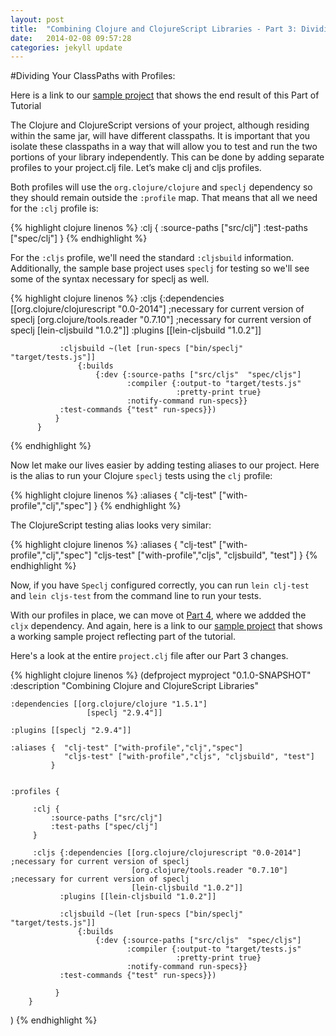 ```yaml
---
layout: post
title:  "Combining Clojure and ClojureScript Libraries - Part 3: Dividing Profiles"
date:   2014-02-08 09:57:28
categories: jekyll update
---
```



[speclj]:    https://github.com/slagyr/speclj 
[sample_project]: https://github.com/AndrewZures/combining_clj_cljs_libraries/tree/base_project
[part_4]: https://github.com/slagyr/speclj

#Dividing Your ClassPaths with Profiles:

Here is a link to our [sample project][sample_project] that shows the end result of this Part of Tutorial

The Clojure and ClojureScript versions of your project, although residing within the same jar, will have different classpaths.  It is important that you isolate these classpaths in a way that will allow you to test and run the two portions of your library independently.  This can be done by adding separate profiles to your project.clj file.  Let’s make clj and cljs profiles.

Both profiles will use the `org.clojure/clojure` and `speclj` dependency so they should remain outside the `:profile` map.  That means that all we need for the `:clj` profile is:

{% highlight clojure linenos %}
         :clj {
             :source-paths ["src/clj"]
             :test-paths ["spec/clj"]
         }
{% endhighlight %}

For the `:cljs` profile, we'll need the standard `:cljsbuild` information.  Additionally, the sample base project uses `speclj` for testing so we'll see some of the syntax necessary for speclj as well.

{% highlight clojure linenos %}
         :cljs {:dependencies [[org.clojure/clojurescript "0.0-2014"] ;necessary for current version of speclj
                               [org.clojure/tools.reader "0.7.10"] ;necessary for current version of speclj
                               [lein-cljsbuild "1.0.2"]]
               :plugins [[lein-cljsbuild "1.0.2"]]

               :cljsbuild ~(let [run-specs ["bin/speclj" "target/tests.js"]]
                   {:builds
                       {:dev {:source-paths ["src/cljs"  "spec/cljs"]
                              :compiler {:output-to "target/tests.js"
                                         :pretty-print true}
                              :notify-command run-specs}}
               :test-commands {"test" run-specs}})
              }
          }
{% endhighlight %}

Now let make our lives easier by adding testing aliases to our project.  Here is the alias to run your Clojure `speclj` tests using the `clj` profile:

{% highlight clojure linenos %}
    :aliases {  "clj-test" ["with-profile","clj","spec"]
             }
{% endhighlight %}

The ClojureScript testing alias looks very similar:

{% highlight clojure linenos %}
    :aliases {  "clj-test" ["with-profile","clj","spec"]
                "cljs-test" ["with-profile","cljs", "cljsbuild", "test"]
             }
{% endhighlight %}

Now, if you have `Speclj` configured correctly, you can run `lein clj-test` and `lein cljs-test` from the command line to run your tests.


With our profiles in place, we can move ot [Part 4][part_4], where we addded the `cljx` dependency.
And again, here is a link to our [sample project][sample_project] that shows a working sample project reflecting part of the tutorial.


Here's a look at the entire `project.clj` file after our Part 3 changes.


{% highlight clojure linenos %}
(defproject myproject "0.1.0-SNAPSHOT"
  :description "Combining Clojure and ClojureScript Libraries"

    :dependencies [[org.clojure/clojure "1.5.1"]
                     [speclj "2.9.4"]]

    :plugins [[speclj "2.9.4"]]

    :aliases {  "clj-test" ["with-profile","clj","spec"]
                "cljs-test" ["with-profile","cljs", "cljsbuild", "test"]
             }


    :profiles {

         :clj {
             :source-paths ["src/clj"]
             :test-paths ["spec/clj"]
         }

         :cljs {:dependencies [[org.clojure/clojurescript "0.0-2014"] ;necessary for current version of speclj
                               [org.clojure/tools.reader "0.7.10"] ;necessary for current version of speclj
                               [lein-cljsbuild "1.0.2"]]
               :plugins [[lein-cljsbuild "1.0.2"]]

               :cljsbuild ~(let [run-specs ["bin/speclj" "target/tests.js"]]
                   {:builds
                       {:dev {:source-paths ["src/cljs"  "spec/cljs"]
                              :compiler {:output-to "target/tests.js"
                                         :pretty-print true}
                              :notify-command run-specs}}
               :test-commands {"test" run-specs}})

              }
        }
)
{% endhighlight %}
